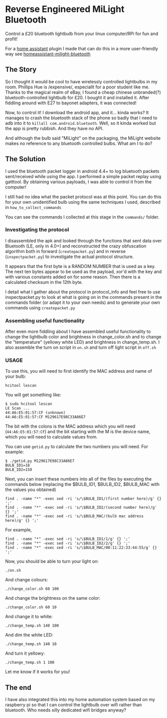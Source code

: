 # Reverse Engineered MiLight Bluetooth
Control a £20 bluetooth lightbulb from your linux computer/RPi for fun and profit!

For a [home assistant](https://www.home-assistant.io/) plugin I made that can do this in a more user-friendly way see [homeassistant-milight-bluetooth](https://github.com/souramoo/homeassistant-milight-bluetooth)

## The Story
So I thought it would be cool to have wirelessly controlled lightbulbs in my room. Phillips Hue is /expensive/, especiallt for a poor student like me. Thanks to the magical realm of eBay, I found a cheap chinese unbranded(?) bluetooth-controlled lightbulb for £20. I bought it and installed it. After fiddling around with E27 to bayonet adapters, it was connected!

Now, to control it! I download the android app, and it... kinda works? It manages to crash the bluetooth stack of the phone so badly that I need to adb into it to ``killall com.android.bluetooth``. Well, so it kinda worked but the app is pretty rubbish. And they have no API.

And although the bulb said "MiLight" on the packaging, the MiLight website makes no reference to any bluetooth controlled bulbs. What am I to do?

## The Solution
I used the bluetooth packet logger in android 4.4+ to log bluetooth packets sent/received while using the app. I performed a simple packet replay using gatttool. By obtaining various payloads, I was able to control it from the computer!

I still had no idea what the packet protocol was at this point. You can do this for your own unidentified bulb using the same techniques I used, described in ``how_to_collect_commands``

You can see the commands I collected at this stage in the ``commands/`` folder.

### Investigating the protocol
I disassembled the apk and looked through the functions that sent data over Bluetooth (LE, only in 4.0+) and reconstructed the crazy obfuscation algorithm both in forward (``createpacket.py``) and in reverse (``inspectpacket.py``) to investigate the actual protocol structure.

It appears that the first byte is a RANDOM NUMBER that is used as a key. The next ten bytes appear to be used as the payload, xor'd with the key and with various constants added on for some reason. Then there is a calculated checksum in the 12th byte.

I detail what I gather about the protocol in protocol_info and feel free to use inspectpacket.py <command file name> to look at what is going on in the commands present in the commands folder (or adapt it to your own needs) and to generate your own commands using ``createpacket.py``

### Assembling useful functionality
After even more fiddling about I have assembled useful functionality to change the lightbulb color and brightness in change\_color.sh and to change the "temperature" (yellowy white LED) and brightness in change\_temp.sh. I also assemble the turn on script in ``on.sh`` and turn off light script in ``off.sh``

### USAGE
To use this, you will need to first identify the MAC address and name of your bulb:
```
hcitool lescan
```

You will get something like:

```
$ sudo hcitool lescan
LE Scan ...
44:A6:E5:01:57:CF (unknown)
44:A6:E5:01:57:CF M129617E98C33A86E7
```

The bit with the colons is the MAC address which you will need (`44:A6:E5:01:57:CF`) and the bit starting with the M is the device name, which you will need to calculate values from.

You can use `getid.py` to calculate the two numbers you will need. For example:
```
$ ./getid.py M129617E98C33A86E7
BULB_ID1=18
BULB_ID2=150
```

Next, you can insert these numbers into all of the files by executing the commands below (replacing the $BULB_ID1, $BULB_ID2, $BULB_MAC with the values you obtained)

```
find . -name "*" -exec sed -ri 's/\$BULB_ID1/(first number here)/g' {} ';'
find . -name "*" -exec sed -ri 's/\$BULB_ID2/(second number here)/g' {} ';'
find . -name "*" -exec sed -ri 's/\$BULB_MAC/(bulb mac address here)/g' {} ';'
```

For example,
```
find . -name "*" -exec sed -ri 's/\$BULB_ID1/1/g' {} ';'
find . -name "*" -exec sed -ri 's/\$BULB_ID2/2/g' {} ';'
find . -name "*" -exec sed -ri 's/\$BULB_MAC/00:11:22:33:44:55/g' {} ';'
```

Now, you should be able to turn your light on:

```
./on.sh
```

And change colours:

```
./change_color.sh 60 100
```

And change the brightness on the same color:
```
./change_color.sh 60 10
```

And change it to white:
```
./change_temp.sh 140 100
```

And dim the white LED:
```
./change_temp.sh 140 10
```

And turn it yellowy:
```
./change_temp.sh 1 100
```

Let me know if it works for you!

## The end
I have also integrated this into my home automation system based on my raspberry pi so that I can control the lightbulb over wifi rather than bluetooth. Who needs silly dedicated wifi bridges anyway?
